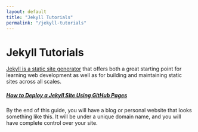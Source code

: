 ```yaml
---
layout: default
title: "Jekyll Tutorials"
permalink: "/jekyll-tutorials"
---
```


<div class="g-5 mb-5">
  <h1>Jekyll Tutorials</h1>
  <p class="fs-5 col-md-8"><a href="https://jekyllrb.com/">Jekyll is a static site generator</a> that offers both a great starting point for learning web development as well as for building and maintaining static sites across all scales.</p>
</div>

<div class="g-5 mb-5">
  <div class="row g-5">
    <div class="col-md-6">
      <h5><a href="/jekyll-tutorials/deploy-jekyll-site-github-pages">How to Deploy a Jekyll Site Using GitHub Pages</a></h5>
      <p>By the end of this guide, you will have a blog or personal website that looks something like this. It will be under a unique domain name, and you will have complete control over your site.</p>
    </div>
  </div>
</div>
